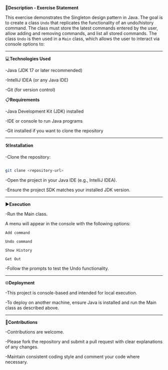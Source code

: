 📄**Description - Exercise Statement**

This exercise demonstrates the Singleton design pattern in Java.
The goal is to create a class `Undo` that replicates the functionality of an undo/history command. The class must store the latest commands entered by the user, allow adding and removing commands, and list all stored commands.
The class `Undo` is then used in a `Main` class, which allows the user to interact via console options to:

---

💻**Technologies Used**

-Java (JDK 17 or later recommended)

-IntelliJ IDEA (or any Java IDE)

-Git (for version control)

📋**Requirements**

-Java Development Kit (JDK) installed

-IDE or console to run Java programs

-Git installed if you want to clone the repository

---

🛠️**Installation**

-Clone the repository:

```bash

git clone <repository-url>
```
-Open the project in your Java IDE (e.g., IntelliJ IDEA).

-Ensure the project SDK matches your installed JDK version.

---

▶️**Execution**

-Run the Main class.

A menu will appear in the console with the following options:

`Add command`

`Undo command`

`Show History`

`Get Out`

-Follow the prompts to test the Undo functionality.

---

🌐**Deployment**

-This project is console-based and intended for local execution.

-To deploy on another machine, ensure Java is installed and run the Main class as described above.

---

🤝**Contributions**

-Contributions are welcome.

-Please fork the repository and submit a pull request with clear explanations of any changes.

-Maintain consistent coding style and comment your code where necessary.
